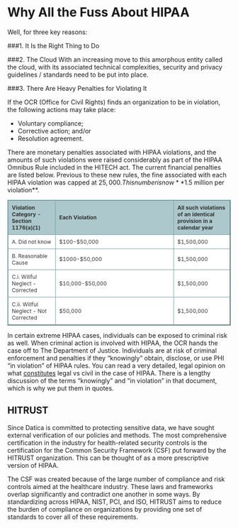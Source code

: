 # Why All the Fuss About HIPAA

Well, for three key reasons:

###1. It Is the Right Thing to Do

###2. The Cloud
With an increasing move to this amorphous entity called the cloud, with its associated technical complexities, security and privacy guidelines / standards need to be put into place.

###3. There Are Heavy Penalties for Violating It

If the OCR (Office for Civil Rights) finds an organization to be in violation, the following actions may take place:
- Voluntary compliance;
- Corrective action; and/or
- Resolution agreement.

There are monetary penalties associated with HIPAA violations, and the amounts of such violations were raised considerably as part of the HIPAA Omnibus Rule included in the HITECH act. The current financial penalties are listed below. Previous to these new rules, the fine associated with each HIPAA violation was capped at $25,000. This number is now **$1.5 million per violation**.

<style type="text/css">.tftable {font-size:12px;color:#333333; width:100%;border-width: 1px;border-color: #729ea5;border-collapse: collapse;}
.tftable th {font-size:12px;background-color:#acc8cc;border-width: 1px;padding: 8px;border-style: solid;border-color: #729ea5;text-align:left;}
.tftable tr {background-color:#ffffff;}
.tftable td {font-size:12px;border-width: 1px;padding: 8px;border-style: solid;border-color: #729ea5;}
</style>
<table border="1" class="tftable">
	<tbody>
		<tr>
			<th>Violation Category - Section 1176(a)(1)</th>
			<th>Each Violation</th>
			<th>All such violations of an identical provision in a calendar year</th>
		</tr>
	</tbody>
	<tbody>
		<tr>
			<td>A. Did not know</td>
			<td width="250px">$100-$50,000</td>
			<td>$1,500,000</td>
		</tr>
		<tr>
			<td>B. Reasonable Cause</td>
			<td>$1000-$50,000</td>
			<td>$1,500,000</td>
		</tr>
		<tr>
			<td>C.i. Willful Neglect - Corrected</td>
			<td>$10,000-$50,000</td>
			<td>$1,500,000</td>
		</tr>
		<tr>
			<td>C.ii. Willful Neglect - Not Corrected</td>
			<td>$50,000</td>
			<td>$1,500,000</td>
		</tr>
	</tbody>
</table>

In certain extreme HIPAA cases, individuals can be exposed to criminal risk as well. When criminal action is involved with HIPAA, the OCR hands the case off to The Department of Justice. Individuals are at risk of criminal enforcement and penalties if they “knowingly” obtain, disclose, or use PHI “in violation” of HIPAA rules. You can read a very detailed, legal opinion on what [constitutes](http://www.justice.gov/opcl/privacy-act-1974) legal vs civil in the case of HIPAA. There is a lengthy discussion of the terms “knowingly” and “in violation” in that document, which is why we put them in quotes.


[id1]: https://draftin.com/images/12897?token=u4jMFh1lHh8Ycv6PsEjz0ZTSsmpb2m9LajjGDEYA6oal_ssjSjpzKl8zwTgDRO2UQGRN4Yj_SXdXnDvAJNUFh4s "HIPAA Financial Penalties"

## HITRUST

Since Datica is committed to protecting sensitive data, we have sought external verification of our policies and methods. The most comprehensive certification in the industry for health-related security controls is the certification for the Common Security Framework (CSF) put forward by the HITRUST organization. This can be thought of as a more prescriptive version of HIPAA.

The CSF was created because of the large number of compliance and risk controls aimed at the healthcare industry. These laws and frameworks overlap significantly and contradict one another in some ways. By standardizing across HIPAA, NIST, PCI, and ISO, HITRUST aims to reduce the burden of compliance on organizations by providing one set of standards to cover all of these requirements.
